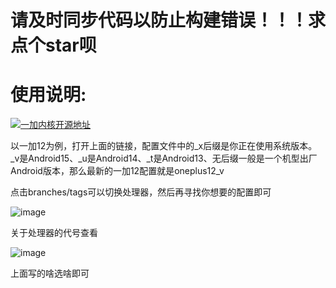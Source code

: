 # 请及时同步代码以防止构建错误！！！求点个star呗

# 使用说明:
[![一加内核开源地址](https://img.shields.io/badge/一加内核开源地址-EB0029?logo=oneplus&logoColor=white&style=flat-square)](https://github.com/OnePlusOSS/kernel_manifest)

以一加12为例，打开上面的链接，配置文件中的_x后缀是你正在使用系统版本。_v是Android15、_u是Android14、_t是Android13、无后缀一般是一个机型出厂Android版本，那么最新的一加12配置就是oneplus12_v

点击branches/tags可以切换处理器，然后再寻找你想要的配置即可

![image](https://github.com/user-attachments/assets/58f31536-b88e-4613-9865-3e0574868928)

关于处理器的代号查看

![image](https://github.com/user-attachments/assets/32a87138-dfbd-4153-a2ec-c11a30455efe)

上面写的啥选啥即可

